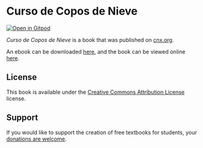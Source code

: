 # Curso de Copos de Nieve

[![Open in Gitpod](https://gitpod.io/button/open-in-gitpod.svg)](https://gitpod.io/from-referrer/)

_Curso de Copos de Nieve_ is a book that was published on [cnx.org](https://cnx.org/).

An ebook can be downloaded [here](https://github.com/cnx-user-books/cnxbook-curso-de-copos-de-nieve/releases/latest), and the book can be viewed online [here](https://github.com/cnx-user-books/cnxbook-curso-de-copos-de-nieve/releases/latest).

## License
This book is available under the [Creative Commons Attribution License](./LICENSE) license.

## Support
If you would like to support the creation of free textbooks for students, your [donations are welcome](https://riceconnect.rice.edu/donation/support-openstax-banner).

